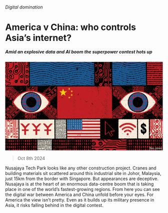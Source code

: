 ###### Digital domination

# America v China: who controls Asia’s internet? 

##### Amid an explosive data and AI boom the superpower contest hots up 

![image](images/20241012_ASD001.jpg) 

> Oct 8th 2024 

Nusajaya Tech Park looks like any other construction project. Cranes and building materials sit scattered around this industrial site in Johor, Malaysia, just 15km from the border with Singapore. But appearances are deceptive. Nusajaya is at the heart of an enormous data-centre boom that is taking place in one of the world’s fastest-growing regions. From here you can see the digital war between America and China unfold before your eyes. For America the view isn’t pretty. Even as it builds up its military presence in Asia, it risks falling behind in the digital contest.


